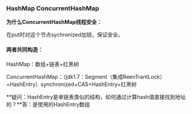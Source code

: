 ### HashMap ConcurrentHashMap

**为什么ConcurrentHashMap线程安全：**

在put时对这个节点sychronized加锁，保证安全。

#### 两者共同构造：

HashMap：数组+链表+红黑树

ConcurrentHashMap：（jdk1.7：Segment（集成ReenTrantLock）+HashEntry）synchronized+CAS+HashEntry+红黑树

**疑问：HashEntry是单链表类似的结构，如何通过计算hash值直接找到地址的？**答：是使用的HashEntry数组

